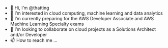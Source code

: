 - 👋 Hi, I’m @thatting
- 👀 I’m interested in cloud computing, machine learning and data analytics 
- 🌱 I’m currently preparing for the AWS Developer Associate and AWS Machine Learning Specialty exams
- 💞️ I’m looking to collaborate on cloud projects as a Solutions Architect and/or Developer
- 📫 How to reach me ...

<!---
thatting/thatting is a ✨ special ✨ repository because its `README.md` (this file) appears on your GitHub profile.
You can click the Preview link to take a look at your changes.
--->
